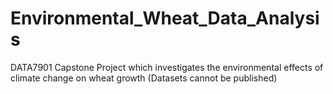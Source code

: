 # Environmental_Wheat_Data_Analysis
DATA7901 Capstone Project which investigates the environmental effects of climate change on wheat growth (Datasets cannot be published)
